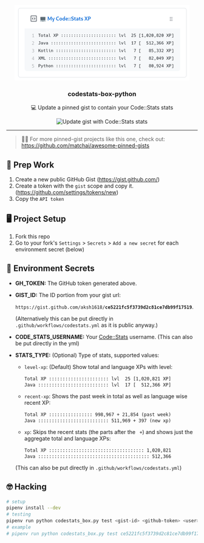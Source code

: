<p align='center'>
  <img src="art/codestats-box.png">
  <h3 align="center">codestats-box-python</h3>
  <p align="center">💻 Update a pinned gist to contain your Code::Stats stats</p>
  <p align="center">
    <img src="https://github.com/aksh1618/codestats-box-python/workflows/Update%20gist%20with%20Code::Stats%20stats/badge.svg?branch=master" alt="Update gist with Code::Stats stats">
  </p>
</p>

---

> 📌✨ For more pinned-gist projects like this one, check out: https://github.com/matchai/awesome-pinned-gists

## 🎒 Prep Work

1. Create a new public GitHub Gist (https://gist.github.com/)
2. Create a token with the `gist` scope and copy it. (https://github.com/settings/tokens/new)
3. Copy the `API token`

## 🖥 Project Setup

1. Fork this repo
2. Go to your fork's `Settings` > `Secrets` > `Add a new secret` for each environment secret (below)

## 🤫 Environment Secrets

- **GH_TOKEN:** The GitHub token generated above.
- **GIST_ID:** The ID portion from your gist url:

  `https://gist.github.com/aksh1618/`**`ce5221fc5f3739d2c81ce7db99f17519`**.

  (Alternatively this can be put directly in `.github/workflows/codestats.yml` as it is public anyway.)
- **CODE_STATS_USERNAME:** Your [Code::Stats](https://codestats.net) username. (This can also be put directly in the yml)

- **STATS_TYPE:** (Optional) Type of stats, supported values:

  - `level-xp`: (Default) Show total and language XPs with level:

      ```none
      Total XP :::::::::::::::::::::: lvl  25 [1,020,821 XP]
      Java :::::::::::::::::::::::::: lvl  17 [  512,366 XP]
      ```

  - `recent-xp`: Shows the past week in total as well as language wise recent XP:

      ```none
      Total XP :::::::::::::::: 998,967 + 21,854 (past week)
      Java :::::::::::::::::::::::::: 511,969 + 397 (new xp)
      ```

  - `xp`: Skips the recent stats (the parts after the ` +`) and shows just the aggregate total and language XPs:

      ```none
      Total XP ::::::::::::::::::::::::::::::::::: 1,020,821
      Java ::::::::::::::::::::::::::::::::::::::::: 512,366
      ```

  (This can also be put directly in `.github/workflows/codestats.yml`)

## 🤓 Hacking

```bash
# setup
pipenv install --dev
# testing
pipenv run python codestats_box.py test <gist-id> <github-token> <user> <type>
# example
# pipenv run python codestats_box.py test ce5221fc5f3739d2c81ce7db99f17519 cf9181618bf1618253d17161843f71a2bb161850 aksh recent-xp
```

